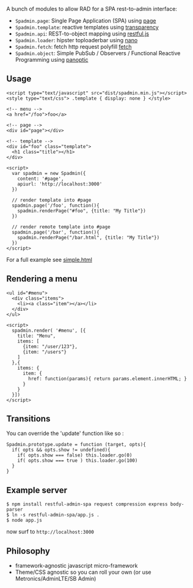 A bunch of modules to allow RAD for a SPA rest-to-admin interface:

* `Spadmin.page`: Single Page Application (SPA) using [page](https://npmjs.org/package/page)
* `Spadmin.template`: reactive templates using [transparency](https://npmjs.org/package/transparency) 
* `Spadmin.api`: REST-to-object mapping using [restful.js](https://npmjs.org/package/restful.js)
* `Spadmin.loader`: hipster toploaderbar using [nano](https://npmjs.org/package/nanobar)
* `Spadmin.fetch`: fetch http request polyfill [fetch](https://github.com/github/fetch)
* `Spadmin.object`: Simple PubSub / Observers / Functional Reactive Programming using [panoptic](https://github.com/davidrekow/panoptic)

## Usage 

    <script type="text/javascript" src="dist/spadmin.min.js"></script>
    <style type="text/css"> .template { display: none } </style>

    <!-- menu -->
    <a href="/foo">foo</a> 

    <!-- page -->
    <div id="page"></div>

    <!-- template -->
    <div id="foo" class="template">
      <h1 class="title"></h1>
    </div>

    <script>
      var spadmin = new Spadmin({
        content: '#page',   
        apiurl: 'http://localhost:3000'
      })

      // render template into #page
      spadmin.page('/foo', function(){
        spadmin.renderPage("#foo", {title: "My Title"}) 
      })

      // render remote template into #page
      spadmin.page('/bar', function(){
        spadmin.renderPage("/bar.html", {title: "My Title"}) 
      })
    </script>

For a full example see [simple.html](public/simple.html)

## Rendering a menu 

    <ul id="#menu">
      <div class="items">
        <li><a class="item"></a></li>
      </div>
    </ul>

    <script>
      spadmin.render( '#menu', [{
        title: "Menu", 
        items: [
          {item: "/user/123"}, 
          {item: "/users"} 
        ]
      },{
        items: {
          item: {
            href: function(params){ return params.element.innerHTML; }
          }
        }
      }])
    </script>

## Transitions

You can override the 'update' function like so :

    Spadmin.prototype.update = function (target, opts){
      if( opts && opts.show != undefined){
        if( opts.show === false) this.loader.go(0)
        if( opts.show === true ) this.loader.go(100)
      }
    }

## Example server 

    $ npm install restful-admin-spa request compression express body-parser
    $ ln -s restful-admin-spa/app.js .
    $ node app.js
   
now surf to `http://localhost:3000`

## Philosophy

* framework-agnostic javascript micro-framework
* Theme/CSS agnostic so you can roll your own (or use Metronics/AdminLTE/SB Admin)

